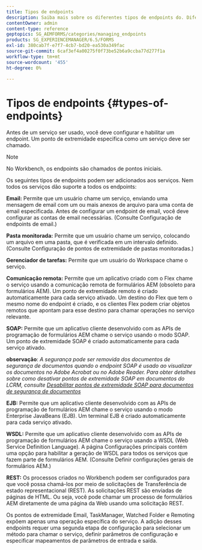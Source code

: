 ```yaml
---
title: Tipos de endpoints
description: Saiba mais sobre os diferentes tipos de endpoints do. Diferentes tipos de endpoints, como email, pasta monitorada e muito mais, podem ser adicionados aos serviços.
contentOwner: admin
content-type: reference
geptopics: SG_AEMFORMS/categories/managing_endpoints
products: SG_EXPERIENCEMANAGER/6.5/FORMS
exl-id: 380cab7f-e7f7-4cb7-bd20-ea530a349fac
source-git-commit: 6caf3ef4a00275f0f73be52b6a9ccba77d277f1a
workflow-type: tm+mt
source-wordcount: '455'
ht-degree: 0%

---
```


# Tipos de endpoints {#types-of-endpoints}

Antes de um serviço ser usado, você deve configurar e habilitar um endpoint. Um ponto de extremidade especifica como um serviço deve ser chamado.

>[!NOTE]
>
>No Workbench, os endpoints são chamados de pontos iniciais.

Os seguintes tipos de endpoints podem ser adicionados aos serviços. Nem todos os serviços dão suporte a todos os endpoints:

**Email:** Permite que um usuário chame um serviço, enviando uma mensagem de email com um ou mais anexos de arquivo para uma conta de email especificada. Antes de configurar um endpoint de email, você deve configurar as contas de email necessárias. (Consulte Configuração de endpoints de email.)

**Pasta monitorada:** Permite que um usuário chame um serviço, colocando um arquivo em uma pasta, que é verificada em um intervalo definido. (Consulte Configuração de pontos de extremidade de pastas monitoradas.)

**Gerenciador de tarefas:** Permite que um usuário do Workspace chame o serviço.

**Comunicação remota:** Permite que um aplicativo criado com o Flex chame o serviço usando a comunicação remota de formulários AEM (obsoleto para formulários AEM). Um ponto de extremidade remoto é criado automaticamente para cada serviço ativado. Um destino do Flex que tem o mesmo nome do endpoint é criado, e os clientes Flex podem criar objetos remotos que apontam para esse destino para chamar operações no serviço relevante.

**SOAP:** Permite que um aplicativo cliente desenvolvido com as APIs de programação de formulários AEM chame o serviço usando o modo SOAP. Um ponto de extremidade SOAP é criado automaticamente para cada serviço ativado.

**observação**: *A segurança pode ser removida dos documentos de segurança de documentos quando o endpoint SOAP é usado ao visualizar os documentos no Adobe Acrobat ou no Adobe Reader. Para obter detalhes sobre como desativar pontos de extremidade SOAP em documentos do LCRM, consulte [Desabilitar pontos de extremidade SOAP para documentos de segurança de documentos](/help/forms/using/admin-help/configuring-client-server-options.md#disable-soap-endpoints-for-document-security-documents)*

**EJB:** Permite que um aplicativo cliente desenvolvido com as APIs de programação de formulários AEM chame o serviço usando o modo Enterprise JavaBeans (EJB). Um terminal EJB é criado automaticamente para cada serviço ativado.

**WSDL:** Permite que um aplicativo cliente desenvolvido com as APIs de programação de formulários AEM chame o serviço usando a WSDL (Web Service Definition Language). A página Configurações principais contém uma opção para habilitar a geração de WSDL para todos os serviços que fazem parte de formulários AEM. (Consulte Definir configurações gerais de formulários AEM.)

**REST:** Os processos criados no Workbench podem ser configurados para que você possa chamá-los por meio de solicitações de Transferência de estado representacional (REST). As solicitações REST são enviadas de páginas de HTML. Ou seja, você pode chamar um processo de formulários AEM diretamente de uma página da Web usando uma solicitação REST.

Os pontos de extremidade Email, TaskManager, Watched Folder e Remoting expõem apenas uma operação específica do serviço. A adição desses endpoints requer uma segunda etapa de configuração para selecionar um método para chamar o serviço, definir parâmetros de configuração e especificar mapeamentos de parâmetros de entrada e saída.
